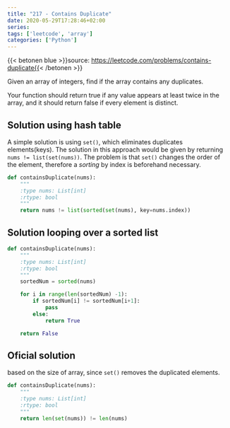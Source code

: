```yaml
---
title: "217 - Contains Duplicate"	
date: 2020-05-29T17:28:46+02:00
series:
tags: ['leetcode', 'array']
categories: ['Python']
---
```

{{< betonen blue >}}source: https://leetcode.com/problems/contains-duplicate{{< /betonen >}}

Given an array of integers, find if the array contains any duplicates.

Your function should return true if any value appears at least twice in the array, and it should return false if every element is distinct.

## Solution using hash table
A simple solution is using `set()`, which eliminates duplicates elements(keys). The solution in this approach would be given by returning `nums != list(set(nums))`. The problem is that `set()` changes the order of the element, therefore a _sorting_ by index is beforehand necessary.

```python
def containsDuplicate(nums):
    """
    :type nums: List[int]
    :rtype: bool
    """
    return nums != list(sorted(set(nums), key=nums.index))
```

## Solution looping over a sorted list
```python
def containsDuplicate(nums):
    """
    :type nums: List[int]
    :rtype: bool
    """
    sortedNum = sorted(nums)

    for i in range(len(sortedNum) -1):
    	if sortedNum[i] != sortedNum[i+1]:
    		pass
    	else:
    		return True

    return False
```

## Oficial solution
based on the size of array, since `set()` removes the duplicated elements.

```python
def containsDuplicate(nums):
    """
    :type nums: List[int]
    :rtype: bool
    """
    return len(set(nums)) != len(nums)
 ```